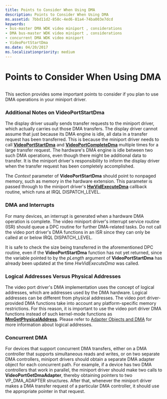 ```yaml
---
title: Points to Consider When Using DMA
description: Points to Consider When Using DMA
ms.assetid: 7bbd11d2-858c-4ed6-81a4-74ba003e7dcd
keywords:
- bus-master DMA WDK video miniport , considerations
- DMA bus-master WDK video miniport , considerations
- concurrent DMA WDK video miniport
- VideoPortStartDma
ms.date: 04/20/2017
ms.localizationpriority: medium
---
```


# Points to Consider When Using DMA


## <span id="ddk_points_to_consider_when_using_dma_gg"></span><span id="DDK_POINTS_TO_CONSIDER_WHEN_USING_DMA_GG"></span>


This section provides some important points to consider if you plan to use DMA operations in your miniport driver.

### <span id="additional_notes_on_videoportstartdma"></span><span id="ADDITIONAL_NOTES_ON_VIDEOPORTSTARTDMA"></span>Additional Notes on VideoPortStartDma

The display driver usually sends transfer requests to the miniport driver, which actually carries out those DMA transfers. The display driver cannot assume that just because its DMA engine is idle, all data in a transfer request has been transferred. This is because the miniport driver needs to call [**VideoPortStartDma**](https://msdn.microsoft.com/library/windows/hardware/ff570369) and [**VideoPortCompleteDma**](https://msdn.microsoft.com/library/windows/hardware/ff570286) multiple times for a large transfer request. The hardware's DMA engine is idle between two such DMA operations, even though there might be additional data to transfer. It is the miniport driver's responsibility to inform the display driver when the transfer request has been completely accomplished.

The *Context* parameter of **VideoPortStartDma** should point to nonpaged memory, such as memory in the hardware extension. This parameter is passed through to the miniport driver's [**HwVidExecuteDma**](https://msdn.microsoft.com/library/windows/hardware/ff567330) callback routine, which runs at IRQL DISPATCH\_LEVEL.

### <span id="dma_and_interrupts"></span><span id="DMA_AND_INTERRUPTS"></span>DMA and Interrupts

For many devices, an interrupt is generated when a hardware DMA operation is complete. The video miniport driver's interrupt service routine (ISR) should queue a DPC routine for further DMA-related tasks. Do not call the video port driver's DMA functions in an ISR since they can only be called at or below IRQL DISPATCH\_LEVEL.

It is safe to check the size being transferred in the aforementioned DPC routine, even if the **VideoPortStartDma** function has not yet returned, since the variable pointed to by the *pLength* argument of **VideoPortStartDma** has already been updated at the time *HwVidExecuteDma* was called.

### <span id="logical_addresses_versus_physical_addresses"></span><span id="LOGICAL_ADDRESSES_VERSUS_PHYSICAL_ADDRESSES"></span>Logical Addresses Versus Physical Addresses

The video port driver's DMA implementation uses the concept of logical addresses, which are addresses used by the DMA hardware. Logical addresses can be different from physical addresses. The video port driver-provided DMA functions take into account any platform-specific memory restrictions. For this reason, it is important to use the video port driver DMA functions instead of such kernel-mode functions as [**MmGetPhysicalAddress**](https://msdn.microsoft.com/library/windows/hardware/ff554547). Please refer to [Adapter Objects and DMA](https://msdn.microsoft.com/library/windows/hardware/ff540519) for more information about logical addresses.

### <span id="concurrent_dma"></span><span id="CONCURRENT_DMA"></span>Concurrent DMA

For devices that support concurrent DMA transfers, either on a DMA controller that supports simultaneous reads and writes, or on two separate DMA controllers, miniport drivers should obtain a separate DMA adapter object for each concurrent path. For example, if a device has two DMA controllers that work in parallel, the miniport driver should make two calls to **VideoPortGetDmaAdapter**, thereby obtaining pointers to two VP\_DMA\_ADAPTER structures. After that, whenever the miniport driver makes a DMA transfer request of a particular DMA controller, it should use the appropriate pointer in that request.

 

 





